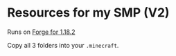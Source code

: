 # Resources for my SMP (V2)

Runs on [Forge for 1.18.2](https://files.minecraftforge.net/net/minecraftforge/forge/index_1.18.2.html)

Copy all 3 folders into your `.minecraft`.  
